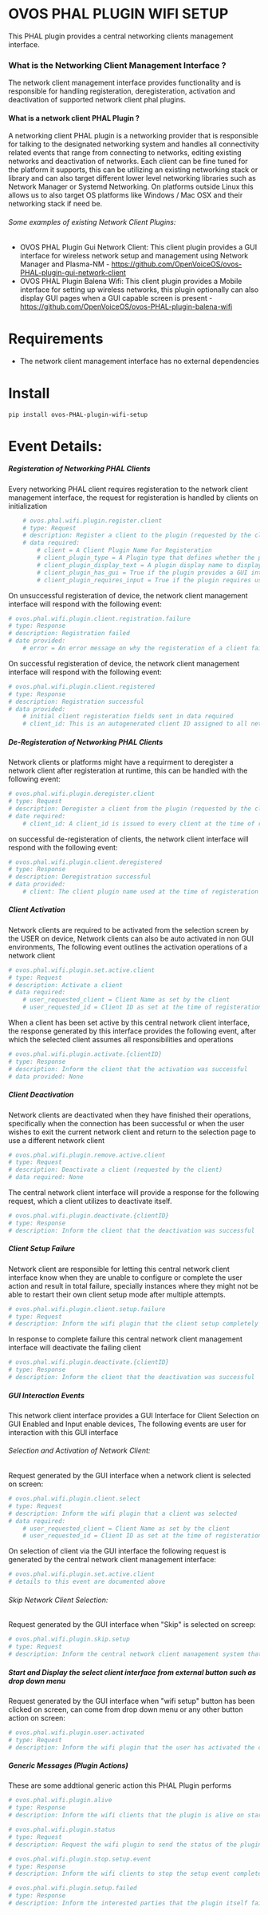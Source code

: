 # OVOS PHAL PLUGIN WIFI SETUP
This PHAL plugin provides a central networking clients management interface.

### What is the Networking Client Management Interface ?
The network client management interface provides functionality and is responsible for handling registeration, deregisteration, activation and deactivation of supported network client phal plugins.

#### What is a network client PHAL Plugin ?
A networking client PHAL plugin is a networking provider that is responsible for talking to the designated networking system and handles all connectivity related events that range from connecting to networks, editing existing networks and deactivation of networks. Each client can be fine tuned for the platform it supports, this can be utilizing an existing networking stack or library and can also target different lower level networking libraries such as Network Manager or Systemd Networking. On platforms outside Linux this allows us to also target OS platforms like Windows / Mac OSX and their networking stack if need be.

###### Some examples of existing Network Client Plugins:
- OVOS PHAL Plugin Gui Network Client: This client plugin provides a GUI interface for wireless network setup and management using Network Manager and Plasma-NM - https://github.com/OpenVoiceOS/ovos-PHAL-plugin-gui-network-client
- OVOS PHAL Plugin Balena Wifi: This client plugin provides a Mobile interface for setting up wireless networks, this plugin optionally can also display GUI pages when a GUI capable screen is present - https://github.com/OpenVoiceOS/ovos-PHAL-plugin-balena-wifi

# Requirements
- The network client management interface has no external dependencies

# Install
`pip install ovos-PHAL-plugin-wifi-setup`

# Event Details:

##### Registeration of Networking PHAL Clients
Every networking PHAL client requires registeration to the network client management interface, the request for registeration is handled by clients on initialization

``` python
    # ovos.phal.wifi.plugin.register.client
    # type: Request
    # description: Register a client to the plugin (requested by the client)
    # data required:
        # client = A Client Plugin Name For Registeration
        # client_plugin_type = A Plugin type that defines whether the plugin provides an "onDevice" or "Remote" connection experience (supported values: "onDevice", "Remote")
        # client_plugin_display_text = A plugin display name to display on the selection screen in GUI
        # client_plugin_has_gui = True if the plugin provides a GUI interface, else False
        # client_plugin_requires_input = True if the plugin requires user input, else False
```

On unsuccessful registeration of device, the network client management interface will respond with the following event:
``` python
# ovos.phal.wifi.plugin.client.registration.failure
# type: Response
# description: Registration failed
# date provided:
    # error = An error message on why the registeration of a client failed
```

On successful registeration of device, the network client management interface will respond with the following event:
``` python
# ovos.phal.wifi.plugin.client.registered
# type: Response
# description: Registration successful
# data provided:
    # initial client registeration fields sent in data required
    # client_id: This is an autogenerated client ID assigned to all network clients and all bus events specific to the network client plugin will utilize this client ID as the target for activation and deactivation of the networking client
```

##### De-Registeration of Networking PHAL Clients
Network clients or platforms might have a requirment to deregister a network client after registeration at runtime, this can be handled with the following event:

``` python
# ovos.phal.wifi.plugin.deregister.client
# type: Request
# description: Deregister a client from the plugin (requested by the client)
# date required:
    # client_id: A client_id is issued to every client at the time of registeration, this is the client_id that needs to be passed back to the deregisteration event
```

on successful de-registeration of clients, the network client interface will respond with the following event:
``` python
# ovos.phal.wifi.plugin.client.deregistered
# type: Response
# description: Deregistration successful
# data provided:
    # client: The client plugin name used at the time of registeration
```

##### Client Activation
Network clients are required to be activated from the selection screen by the USER on device, Network clients can also be auto activated in non GUI environments, The following event outlines the activation operations of a network client
``` python
# ovos.phal.wifi.plugin.set.active.client
# type: Request
# description: Activate a client
# data required:
    # user_requested_client = Client Name as set by the client
    # user_requested_id = Client ID as set at the time of registeration
```

When a client has been set active by this central network client interface, the response generated by this interface provides the following event, after which the selected client assumes all responsibilities and operations

``` python
# ovos.phal.wifi.plugin.activate.{clientID}
# type: Response
# description: Inform the client that the activation was successful
# data provided: None
```

##### Client Deactivation
Network clients are deactivated when they have finished their operations, specifically when the connection has been successful or when the user wishes to exit the current network client and return to the selection page to use a different network client
``` python
# ovos.phal.wifi.plugin.remove.active.client
# type: Request
# description: Deactivate a client (requested by the client)
# data required: None
```

The central network client interface will provide a response for the following request, which a client utilizes to deactivate itself.
``` python
# ovos.phal.wifi.plugin.deactivate.{clientID}
# type: Response
# description: Inform the client that the deactivation was successful
```

##### Client Setup Failure
Network client are responsible for letting this central network client interface know when they are unable to configure or complete the user action and result in total failure, specially instances where they might not be able to restart their own client setup mode after multiple attempts.

``` python
# ovos.phal.wifi.plugin.client.setup.failure
# type: Request
# description: Inform the wifi plugin that the client setup completely failed
```

In response to complete failure this central network client management interface will deactivate the failing client
``` python
# ovos.phal.wifi.plugin.deactivate.{clientID}
# type: Response
# description: Inform the client that the deactivation was successful
```

##### GUI Interaction Events
This network client interface provides a GUI Interface for Client Selection on GUI Enabled and Input enable devices, The following events are user for interaction with this GUI interface

###### Selection and Activation of Network Client:
Request generated by the GUI interface when a network client is selected on screen:
``` python
# ovos.phal.wifi.plugin.client.select
# type: Request
# description: Inform the wifi plugin that a client was selected
# data required:
    # user_requested_client = Client Name as set by the client
    # user_requested_id = Client ID as set at the time of registeration
```

On selection of client via the GUI interface the following request is generated by the central network client management interface:
``` python
# ovos.phal.wifi.plugin.set.active.client
# details to this event are documented above
```

###### Skip Network Client Selection:
Request generated by the GUI interface when "Skip" is selected on screep:
``` python
# ovos.phal.wifi.plugin.skip.setup
# type: Request
# description: Inform the central network client management system that further setup is not needed
```

##### Start and Display the select client interface from external button such as drop down menu
Request generated by the GUI interface when "wifi setup" button has been clicked on screen, can come from drop down menu or any other button action on screen:
``` python
# ovos.phal.wifi.plugin.user.activated
# type: Request
# description: Inform the wifi plugin that the user has activated the client
```

##### Generic Messages (Plugin Actions)
These are some addtional generic action this PHAL Plugin performs

``` python
# ovos.phal.wifi.plugin.alive
# type: Response
# description: Inform the wifi clients that the plugin is alive on startup
```

``` python
# ovos.phal.wifi.plugin.status
# type: Request
# description: Request the wifi plugin to send the status of the plugin
```

``` python
# ovos.phal.wifi.plugin.stop.setup.event
# type: Response
# description: Inform the wifi clients to stop the setup event completely and clean up
```

``` python
# ovos.phal.wifi.plugin.setup.failed
# type: Response
# description: Inform the interested parties that the plugin itself failed
```
